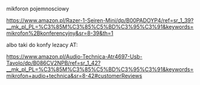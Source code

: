 
mikforon pojemnosciowy

https://www.amazon.pl/Razer-1-Seiren-Mini/dp/B00PADOYP4/ref=sr_1_39?__mk_pl_PL=%C3%85M%C3%85%C5%BD%C3%95%C3%91&keywords=mikrofon%2Bkonferencyjny&sr=8-39&th=1

albo taki do konfy lezacy AT:

https://www.amazon.pl/Audio-Technica-Atr4697-Usb-Tavolo/dp/B086CV2NPB/ref=sr_1_42?__mk_pl_PL=%C3%85M%C3%85%C5%BD%C3%95%C3%91&keywords=mikrofon+audio+technica&sr=8-42#customerReviews



